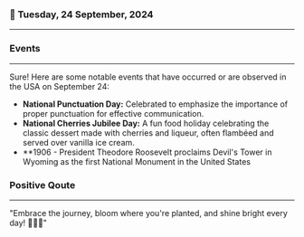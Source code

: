 ### 📅 Tuesday, 24 September, 2024
------
### Events
------
Sure! Here are some notable events that have occurred or are observed in the USA on September 24:

- **National Punctuation Day:** Celebrated to emphasize the importance of proper punctuation for effective communication.
- **National Cherries Jubilee Day:** A fun food holiday celebrating the classic dessert made with cherries and liqueur, often flambéed and served over vanilla ice cream.
- **1906 - President Theodore Roosevelt proclaims Devil's Tower in Wyoming as the first National Monument in the United States
### Positive Qoute
------
"Embrace the journey, bloom where you're planted, and shine bright every day! 🌸✨🌟"
